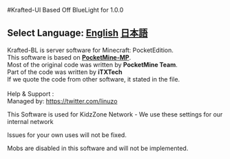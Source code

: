 ﻿#Krafted-UI Based Off BlueLight for 1.0.0
## Select Language: [English](#ENG) [日本語](#JPN)


<a name="ENG"></a>
Krafted-BL is server software for Minecraft: PocketEdition.<br>
This software is based on **[PocketMine-MP](https://github.com/PocketMine/PocketMine-MP)**.<br>
Most of the original code was written by **PocketMine Team**.<br>
Part of the code was written by **iTXTech**<br>
If we quote the code from other software, it stated in the file.<br>
<br>
Help & Support :<br>
Managed by: https://twitter.com/linuzo

This Software is used for KidzZone Network - We use these settings for our internal network<br> 

Issues for your own uses will not be fixed.

Mobs are disabled in this software and will not be implemented. 
